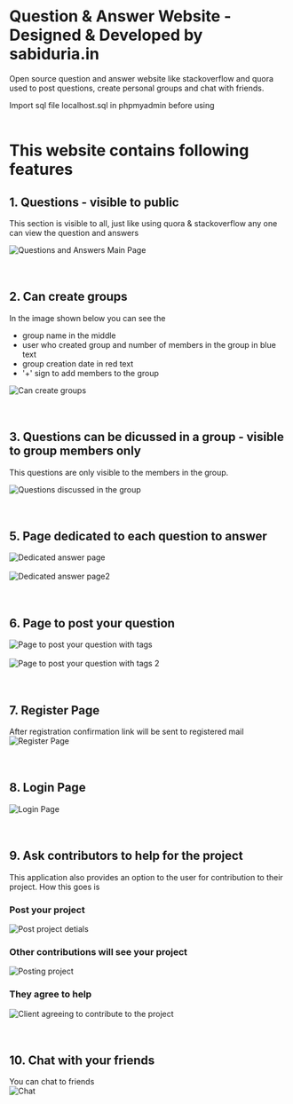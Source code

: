# Question & Answer Website - Designed & Developed by sabiduria.in
 Open source question and answer website like stackoverflow and quora used to post questions, create personal groups and chat with friends. 
 
Import sql file localhost.sql in phpmyadmin before using
<br>
<br>
# This website contains following features

## 1. Questions - visible to public

This section is visible to all, just like using quora & stackoverflow any one can view the question and answers

![Questions and Answers Main Page](https://res.cloudinary.com/sabiduria-in/image/upload/v1613725444/QA%20Images/main-page.png)
<br>
<br>
<br>
## 2. Can create groups
In the image shown below you can see the
<ul>
  <li>
group name in the middle
  </li>
  <li>
user who created group and number of members in the group in blue text
  </li>
  <li>
group creation date in red text
  </li>
  <li>
'+' sign to add members to the group
  </li>
 </ul>

![Can create groups](https://res.cloudinary.com/sabiduria-in/image/upload/v1613725437/QA%20Images/creating-groups.png)
<br>
<br>
<br>
## 3. Questions can be dicussed in a group - visible to group members only

This questions are only visible to the members in the group.

![Questions discussed in the group](https://res.cloudinary.com/sabiduria-in/image/upload/v1613725459/QA%20Images/questions-inside-group.png)
<br>
<br>
<br>
## 5. Page dedicated to each question to answer
![Dedicated answer page](https://res.cloudinary.com/sabiduria-in/image/upload/v1613725457/QA%20Images/questions-inside.png)
<br>
<br>
![Dedicated answer page2](https://res.cloudinary.com/sabiduria-in/image/upload/v1613725447/QA%20Images/question2-inside.png)
<br>
<br>
<br>
## 6. Page to post your question
![Page to post your question with tags](https://res.cloudinary.com/sabiduria-in/image/upload/v1613725433/QA%20Images/askquestion2.png)
<br>
<br>
![Page to post your question with tags 2](https://res.cloudinary.com/sabiduria-in/image/upload/v1613725434/QA%20Images/askquestion3.png)
<br>
<br>
<br>
## 7. Register Page
After registration confirmation link will be sent to registered mail
![Register Page](https://res.cloudinary.com/sabiduria-in/image/upload/v1613728214/QA%20Images/register.png)
<br>
<br>
<br>
## 8. Login Page
![Login Page](https://res.cloudinary.com/sabiduria-in/image/upload/v1613728212/QA%20Images/login.png)
<br>
<br>
<br>
## 9. Ask contributors to help for the project
This application also provides an option to the user for contribution to their project. How this goes is 
### Post your project
![Post project detials](https://res.cloudinary.com/sabiduria-in/image/upload/v1613725433/QA%20Images/askquestion2.png)
### Other contributions will see your project
![Posting project](https://res.cloudinary.com/sabiduria-in/image/upload/v1613725449/QA%20Images/question-inside.png)
### They agree to help 
![Client agreeing to contribute to the project](https://res.cloudinary.com/sabiduria-in/image/upload/v1613725447/QA%20Images/question2-inside.png)
<br>
<br>
<br>
## 10. Chat with your friends
You can chat to friends
<br>
![Chat](https://res.cloudinary.com/sabiduria-in/image/upload/v1613725476/QA%20Images/messages2.jpg)






